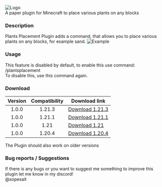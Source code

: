 ![Logo](https://i.imgur.com/nIsmRzw.png)  
A paper plugin for Minecraft to place various plants on any blocks

### Description
Plants Placement Plugin adds a command, that allows you to place various plants on any blocks, for example sand. 
![Example](https://dl3.pushbulletusercontent.com/FhNHCwCjb35jkg9I8fLLk848lmkgmd8q/temp.png)

### Usage
This feature is disabled by default, to enable this use command:  
/plantsplacement  
To disable this, use this command again.

### Download

| Version | Compatibility | Download link                                                                                                                 |
|:-------:|:-------------:|-------------------------------------------------------------------------------------------------------------------------------|
| 1.0.0   | 1.21.3        | [Download 1.21.3](https://github.com/XOPEXAIT/Plants-Placement-Plugin/raw/refs/heads/main/PlantsPlacement-1.0%201.21.3.jar)   |
| 1.0.0   | 1.21.1        | [Download 1.21.1](https://example.com)                                                                                        |
| 1.0.0   | 1.21          | [Download 1.21](https://example.com)                                                                                          |
| 1.0.0   | 1.20.4        | [Download 1.20.4](https://example.com)                                                                                        |

The Plugin should also work on older versions

### Bug reports / Suggestions
If there is any bugs or you want to suggest me something to improve this plugin let me know in my discord!  
@xopexait
